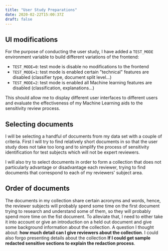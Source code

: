 ```yaml
---
title: "User Study Preparations"
date: 2020-02-22T15:00:37Z
draft: false
---
```


## UI modifications

For the purpose of conducting the user study, I have added a `TEST_MODE` environment variable to build different variations of the frontend:

- `TEST_MODE=0`: test mode is disable no modifications to the frontend
- `TEST_MODE=1`: test mode is enabled certain "technical" features are disabled (classifier type, document split level...)
- `TEST_MODE=2`: test mode is enabled all Machine learning features are disabled (classification, explanations...)

This should allow me to display different user interfaces to different users and evaluate the effectiveness of my Machine Learning aids to the sensitivity review process.

## Selecting documents

I will be selecting a handful of documents from my data set with a couple of criteria. First I will try to find relatively short documents in so that the user study does not take too long and to simplify the process of sensitivity identification for test subjects which will not be expert reviewers.

I will also try to select documents in order to form a collection that does not particularly advantage or disadvantage each reviewer, trying to find documents that correspond to each of my reviewers' subject area.

## Order of documents

The documents in my collection share certain acronyms and words, hence, the reviewer subjects will probably spend some time on the first document trying to research and understand some of them, so they will probably spend more time on the fist document. To alleviate that, I need to either take it into account or give an introduction on a held out document and give some background information about the collection. A question I thought about: **how much detail can I give reviewers about the collection**. I could also forgo presenting details about the collection **If I could get sample redacted sensitive sections to explain the redaction process**.
